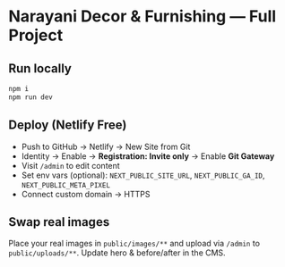 
# Narayani Decor & Furnishing — Full Project

## Run locally
```bash
npm i
npm run dev
```

## Deploy (Netlify Free)
- Push to GitHub → Netlify → New Site from Git
- Identity → Enable → **Registration: Invite only** → Enable **Git Gateway**
- Visit `/admin` to edit content
- Set env vars (optional): `NEXT_PUBLIC_SITE_URL`, `NEXT_PUBLIC_GA_ID`, `NEXT_PUBLIC_META_PIXEL`
- Connect custom domain → HTTPS

## Swap real images
Place your real images in `public/images/**` and upload via `/admin` to `public/uploads/**`. Update hero & before/after in the CMS.
